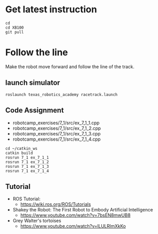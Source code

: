 # Get latest instruction 
```
cd
cd XB100
git pull
```

# Follow the line 
Make the robot move forward and follow the line of the track.


## launch simulator 
```
roslaunch texas_robotics_academy racetrack.launch
```

## Code Assignment
* robotcamp_exercises/7_1/src/ex_7_1_1.cpp
* robotcamp_exercises/7_1/src/ex_7_1_2.cpp
* robotcamp_exercises/7_1/src/ex_7_1_3.cpp
* robotcamp_exercises/7_1/src/ex_7_1_4.cpp
```
cd ~/catkin_ws
catkin build
rosrun 7_1 ex_7_1_1
rosrun 7_1 ex_7_1_2
rosrun 7_1 ex_7_1_3
rosrun 7_1 ex_7_1_4
```

## Tutorial 
* ROS Tutorial:
  * https://wiki.ros.org/ROS/Tutorials
* Shakey the Robot: The First Robot to Embody Artificial Intelligence
  * https://www.youtube.com/watch?v=7bsEN8mwUB8
* Grey Walter's tortoises
  * https://www.youtube.com/watch?v=lLULRlmXkKo
